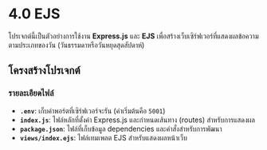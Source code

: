 # 4.0 EJS

โปรเจกต์นี้เป็นตัวอย่างการใช้งาน **Express.js** และ **EJS** เพื่อสร้างเว็บเซิร์ฟเวอร์ที่แสดงผลข้อความตามประเภทของวัน (วันธรรมดาหรือวันหยุดสุดสัปดาห์)

## โครงสร้างโปรเจกต์

### รายละเอียดไฟล์

- **`.env`**: เก็บค่าพอร์ตที่เซิร์ฟเวอร์จะรัน (ค่าเริ่มต้นคือ `5001`)
- **`index.js`**: ไฟล์หลักที่ตั้งค่า Express.js และกำหนดเส้นทาง (routes) สำหรับการแสดงผล
- **`package.json`**: ไฟล์ที่เก็บข้อมูล dependencies และคำสั่งสำหรับการพัฒนา
- **`views/index.ejs`**: ไฟล์เทมเพลต EJS สำหรับแสดงผลหน้าเว็บ
